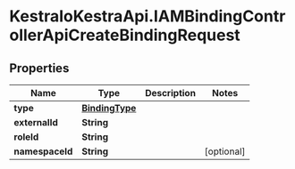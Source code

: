 # KestraIoKestraApi.IAMBindingControllerApiCreateBindingRequest

## Properties

Name | Type | Description | Notes
------------ | ------------- | ------------- | -------------
**type** | [**BindingType**](BindingType.md) |  | 
**externalId** | **String** |  | 
**roleId** | **String** |  | 
**namespaceId** | **String** |  | [optional] 


